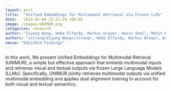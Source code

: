 ```yaml
---
layout: post
title:  "Unified Embeddings for Multimodal Retrieval via Frozen LLMs"
date:   2024-02-04 22:21:59 +00:00
image: /images/UNIMUR.png
categories: research
author: "Ziyang Wang, Heba Elfardy, Markus Dreyer, Kevin Small, Mohit Bansal"
authors: "<strong>Ziyang Wang</strong>, Heba Elfardy, Markus Dreyer, Kevin Small, Mohit Bansal"
venue: "EACL2024 Findings"
---
```

In this work, We present Unified Embeddings for Multimodal Retrieval (UNIMUR), a simple but effective approach that embeds multimodal inputs and retrieves visual and textual outputs via frozen Large Language Models (LLMs). Specifically, UNIMUR jointly retrieves multimodal outputs via unified multimodal embedding and applies dual alignment training to account for both visual and textual semantics. 
